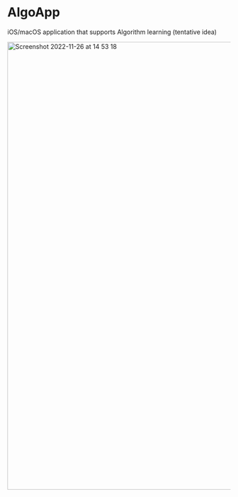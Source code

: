 # AlgoApp

iOS/macOS application that supports Algorithm learning (tentative idea)

<img width="1012" alt="Screenshot 2022-11-26 at 14 53 18" src="https://user-images.githubusercontent.com/44002126/204074499-81b77947-ea05-4679-9b1d-4c82d7d1a9b9.png">
